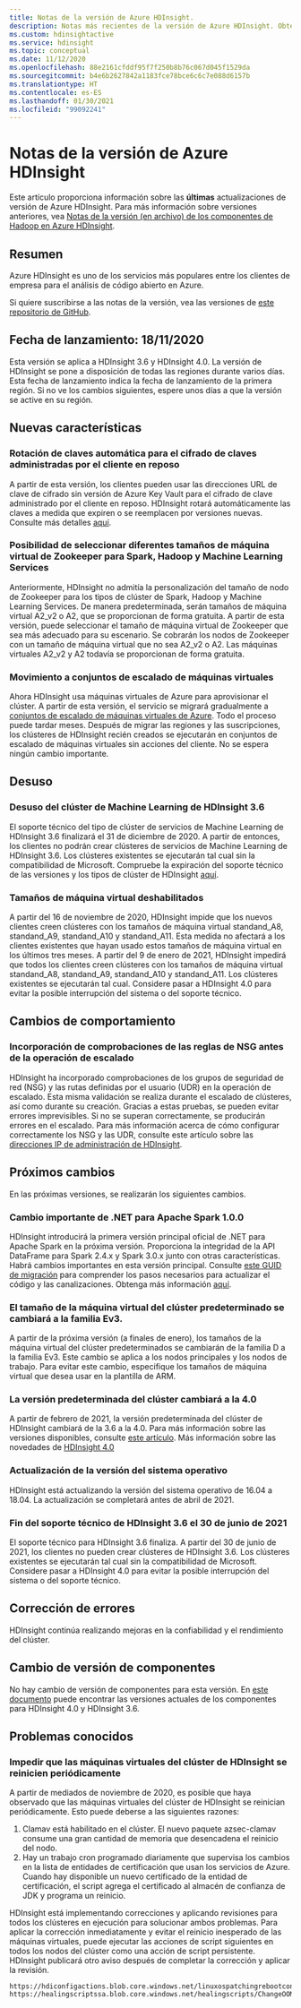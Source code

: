 ```yaml
---
title: Notas de la versión de Azure HDInsight.
description: Notas más recientes de la versión de Azure HDInsight. Obtenga sugerencias de desarrollo y detalles sobre Hadoop, Spark, R Server, Hive, etc.
ms.custom: hdinsightactive
ms.service: hdinsight
ms.topic: conceptual
ms.date: 11/12/2020
ms.openlocfilehash: 88e2161cfddf95f7f250b8b76c067d045f1529da
ms.sourcegitcommit: b4e6b2627842a1183fce78bce6c6c7e088d6157b
ms.translationtype: HT
ms.contentlocale: es-ES
ms.lasthandoff: 01/30/2021
ms.locfileid: "99092241"
---
```

# <a name="azure-hdinsight-release-notes"></a>Notas de la versión de Azure HDInsight

Este artículo proporciona información sobre las **últimas** actualizaciones de versión de Azure HDInsight. Para más información sobre versiones anteriores, vea [Notas de la versión (en archivo) de los componentes de Hadoop en Azure HDInsight](hdinsight-release-notes-archive.md).

## <a name="summary"></a>Resumen

Azure HDInsight es uno de los servicios más populares entre los clientes de empresa para el análisis de código abierto en Azure.

Si quiere suscribirse a las notas de la versión, vea las versiones de [este repositorio de GitHub](https://github.com/hdinsight/release-notes/releases).

## <a name="release-date-11182020"></a>Fecha de lanzamiento: 18/11/2020

Esta versión se aplica a HDInsight 3.6 y HDInsight 4.0. La versión de HDInsight se pone a disposición de todas las regiones durante varios días. Esta fecha de lanzamiento indica la fecha de lanzamiento de la primera región. Si no ve los cambios siguientes, espere unos días a que la versión se active en su región.

## <a name="new-features"></a>Nuevas características
### <a name="auto-key-rotation-for-customer-managed-key-encryption-at-rest"></a>Rotación de claves automática para el cifrado de claves administradas por el cliente en reposo
A partir de esta versión, los clientes pueden usar las direcciones URL de clave de cifrado sin versión de Azure Key Vault para el cifrado de clave administrado por el cliente en reposo. HDInsight rotará automáticamente las claves a medida que expiren o se reemplacen por versiones nuevas. Consulte más detalles [aquí](./disk-encryption.md).

### <a name="ability-to-select-different-zookeeper-virtual-machine-sizes-for-spark-hadoop-and-ml-services"></a>Posibilidad de seleccionar diferentes tamaños de máquina virtual de Zookeeper para Spark, Hadoop y Machine Learning Services
Anteriormente, HDInsight no admitía la personalización del tamaño de nodo de Zookeeper para los tipos de clúster de Spark, Hadoop y Machine Learning Services. De manera predeterminada, serán tamaños de máquina virtual A2_v2 o A2, que se proporcionan de forma gratuita. A partir de esta versión, puede seleccionar el tamaño de máquina virtual de Zookeeper que sea más adecuado para su escenario. Se cobrarán los nodos de Zookeeper con un tamaño de máquina virtual que no sea A2_v2 o A2. Las máquinas virtuales A2_v2 y A2 todavía se proporcionan de forma gratuita.

### <a name="moving-to-azure-virtual-machine-scale-sets"></a>Movimiento a conjuntos de escalado de máquinas virtuales
Ahora HDInsight usa máquinas virtuales de Azure para aprovisionar el clúster. A partir de esta versión, el servicio se migrará gradualmente a [conjuntos de escalado de máquinas virtuales de Azure](../virtual-machine-scale-sets/overview.md). Todo el proceso puede tardar meses. Después de migrar las regiones y las suscripciones, los clústeres de HDInsight recién creados se ejecutarán en conjuntos de escalado de máquinas virtuales sin acciones del cliente. No se espera ningún cambio importante.

## <a name="deprecation"></a>Desuso
### <a name="deprecation-of-hdinsight-36-ml-services-cluster"></a>Desuso del clúster de Machine Learning de HDInsight 3.6
El soporte técnico del tipo de clúster de servicios de Machine Learning de HDInsight 3.6 finalizará el 31 de diciembre de 2020. A partir de entonces, los clientes no podrán crear clústeres de servicios de Machine Learning de HDInsight 3.6. Los clústeres existentes se ejecutarán tal cual sin la compatibilidad de Microsoft. Compruebe la expiración del soporte técnico de las versiones y los tipos de clúster de HDInsight [aquí](./hdinsight-component-versioning.md#available-versions).

### <a name="disabled-vm-sizes"></a>Tamaños de máquina virtual deshabilitados
A partir del 16 de noviembre de 2020, HDInsight impide que los nuevos clientes creen clústeres con los tamaños de máquina virtual standand_A8, standand_A9, standand_A10 y standand_A11. Esta medida no afectará a los clientes existentes que hayan usado estos tamaños de máquina virtual en los últimos tres meses. A partir del 9 de enero de 2021, HDInsight impedirá que todos los clientes creen clústeres con los tamaños de máquina virtual standand_A8, standand_A9, standand_A10 y standand_A11. Los clústeres existentes se ejecutarán tal cual. Considere pasar a HDInsight 4.0 para evitar la posible interrupción del sistema o del soporte técnico.

## <a name="behavior-changes"></a>Cambios de comportamiento
### <a name="add-nsg-rule-checking-before-scaling-operation"></a>Incorporación de comprobaciones de las reglas de NSG antes de la operación de escalado
HDInsight ha incorporado comprobaciones de los grupos de seguridad de red (NSG) y las rutas definidas por el usuario (UDR) en la operación de escalado. Esta misma validación se realiza durante el escalado de clústeres, así como durante su creación. Gracias a estas pruebas, se pueden evitar errores imprevisibles. Si no se superan correctamente, se producirán errores en el escalado. Para más información acerca de cómo configurar correctamente los NSG y las UDR, consulte este artículo sobre las [direcciones IP de administración de HDInsight](./hdinsight-management-ip-addresses.md).

## <a name="upcoming-changes"></a>Próximos cambios
En las próximas versiones, se realizarán los siguientes cambios.

### <a name="breaking-change-for-net-for-apache-spark-100"></a>Cambio importante de .NET para Apache Spark 1.0.0
HDInsight introducirá la primera versión principal oficial de .NET para Apache Spark en la próxima versión. Proporciona la integridad de la API DataFrame para Spark 2.4.x y Spark 3.0.x junto con otras características. Habrá cambios importantes en esta versión principal. Consulte [este GUID de migración](https://github.com/dotnet/spark/blob/master/docs/migration-guide.md#upgrading-from-microsoftspark-0x-to-10) para comprender los pasos necesarios para actualizar el código y las canalizaciones. Obtenga más información [aquí](https://docs.microsoft.com/azure/hdinsight/spark/spark-dotnet-version-update#using-net-for-apache-spark-v10-in-hdinsight).

### <a name="default-cluster-vm-size-will-be-changed-to-ev3-family"></a>El tamaño de la máquina virtual del clúster predeterminado se cambiará a la familia Ev3.
A partir de la próxima versión (a finales de enero), los tamaños de la máquina virtual del clúster predeterminados se cambiarán de la familia D a la familia Ev3. Este cambio se aplica a los nodos principales y los nodos de trabajo. Para evitar este cambio, especifique los tamaños de máquina virtual que desea usar en la plantilla de ARM.

### <a name="default-cluster-version-will-be-changed-to-40"></a>La versión predeterminada del clúster cambiará a la 4.0
A partir de febrero de 2021, la versión predeterminada del clúster de HDInsight cambiará de la 3.6 a la 4.0. Para más información sobre las versiones disponibles, consulte [este artículo](./hdinsight-component-versioning.md#available-versions). Más información sobre las novedades de [HDInsight 4.0](./hdinsight-version-release.md)

### <a name="os-version-upgrade"></a>Actualización de la versión del sistema operativo
HDInsight está actualizando la versión del sistema operativo de 16.04 a 18.04. La actualización se completará antes de abril de 2021.

### <a name="hdinsight-36-end-of-support-on-june-30-2021"></a>Fin del soporte técnico de HDInsight 3.6 el 30 de junio de 2021
El soporte técnico para HDInsight 3.6 finaliza. A partir del 30 de junio de 2021, los clientes no pueden crear clústeres de HDInsight 3.6. Los clústeres existentes se ejecutarán tal cual sin la compatibilidad de Microsoft. Considere pasar a HDInsight 4.0 para evitar la posible interrupción del sistema o del soporte técnico.

## <a name="bug-fixes"></a>Corrección de errores
HDInsight continúa realizando mejoras en la confiabilidad y el rendimiento del clúster. 

## <a name="component-version-change"></a>Cambio de versión de componentes
No hay cambio de versión de componentes para esta versión. En [este documento](./hdinsight-component-versioning.md) puede encontrar las versiones actuales de los componentes para HDInsight 4.0 y HDInsight 3.6.

## <a name="known-issues"></a>Problemas conocidos
### <a name="prevent-hdinsight-cluster-vms-from-rebooting-periodically"></a>Impedir que las máquinas virtuales del clúster de HDInsight se reinicien periódicamente

A partir de mediados de noviembre de 2020, es posible que haya observado que las máquinas virtuales del clúster de HDInsight se reinician periódicamente. Esto puede deberse a las siguientes razones:

1.  Clamav está habilitado en el clúster. El nuevo paquete azsec-clamav consume una gran cantidad de memoria que desencadena el reinicio del nodo. 
2.  Hay un trabajo cron programado diariamente que supervisa los cambios en la lista de entidades de certificación que usan los servicios de Azure. Cuando hay disponible un nuevo certificado de la entidad de certificación, el script agrega el certificado al almacén de confianza de JDK y programa un reinicio.

HDInsight está implementando correcciones y aplicando revisiones para todos los clústeres en ejecución para solucionar ambos problemas. Para aplicar la corrección inmediatamente y evitar el reinicio inesperado de las máquinas virtuales, puede ejecutar las acciones de script siguientes en todos los nodos del clúster como una acción de script persistente. HDInsight publicará otro aviso después de completar la corrección y aplicar la revisión.
```
https://hdiconfigactions.blob.core.windows.net/linuxospatchingrebootconfigv02/replace_cacert_script.sh
https://healingscriptssa.blob.core.windows.net/healingscripts/ChangeOOMPolicyAndApplyLatestConfigForClamav.sh
```